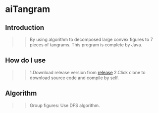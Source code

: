 # aiTangram
## Introduction
>>By using algorithm to decomposed large convex figures to 7 pieces of tangrams. This program is complete by Java.


## How do I use
>> 1.Download release version from [release](https://github.com/luodddccc/aiTangram/releases)
>> 2.Click clone to download source code and compile by self.


## Algorithm 
>>Group figures: Use DFS algorithm.


